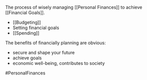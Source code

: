 The process of wisely managing [[Personal Finances]] to achieve [[Financial Goals]].
- [[Budgeting]]
- Setting financial goals
- [[Spending]]

The benefits of financially planning are obvious:
- secure and shape your future
- achieve goals
- economic well-being, contributes to society

#PersonalFinances